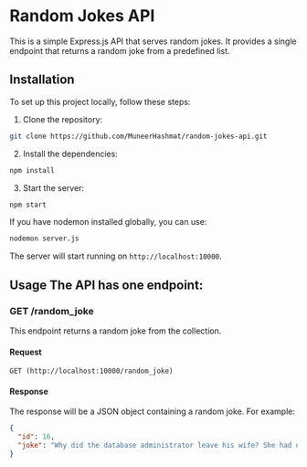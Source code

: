 # Random Jokes API

This is a simple Express.js API that serves random jokes. It provides a single endpoint that returns a random joke from a predefined list.

## Installation

To set up this project locally, follow these steps:

1. Clone the repository:

```bash
git clone https://github.com/MuneerHashmat/random-jokes-api.git
```

2. Install the dependencies:

```bash
npm install
```

3. Start the server:

```bash
npm start
```

If you have nodemon installed globally, you can use:

```bash
nodemon server.js
```

The server will start running on `http://localhost:10000`.

## Usage The API has one endpoint:

### GET /random_joke

This endpoint returns a random joke from the collection.

#### Request

```
GET (http://localhost:10000/random_joke)
```

#### Response

The response will be a JSON object containing a random joke. For example:

```json
{
  "id": 16,
  "joke": "Why did the database administrator leave his wife? She had one-to-many relationships."
}
```
